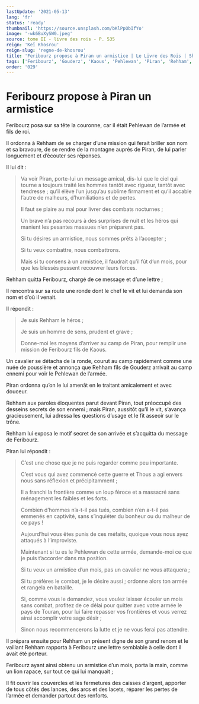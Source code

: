 ```yaml
---
lastUpdate: '2021-05-13'
lang: 'fr'
status: 'ready'
thumbnail: 'https://source.unsplash.com/bKlPpObIfYo'
image: '-wk6BuXySW0.jpeg'
source: tome II - livre des rois - P. 535
reign: 'Keï Khosrou'
reign-slug: 'regne-de-khosrou'
title: 'Feribourz propose à Piran un armistice | Le Livre des Rois | Shâhnâmeh'
tags: ['Feribourz', 'Gouderz', 'Kaous', 'Pehlewan', 'Piran', 'Rehham', 'Thous', 'Touran']
order: '029'
---
```


<!-- LTeX: language=fr -->

# Feribourz propose à Piran un armistice

Feribourz posa sur sa tête la couronne, car il était Pehlewan de l’armée et fils de roi.

Il ordonna à Rehham de se charger d’une mission qui ferait briller son nom et sa bravoure, de se rendre de la montagne auprès de Piran, de lui parler longuement et d’écouter ses réponses.

Il lui dit :

> Va voir Piran, porte-lui un message amical, dis-lui que le ciel qui tourne a toujours traité les hommes tantôt avec rigueur, tantôt avec tendresse ; qu’il élève l’un jusqu’au sublime firmament et qu’il accable l’autre de malheurs, d’humiliations et de pertes.
>
> Il faut se plaire au mal pour livrer des combats nocturnes ;
>
> Un brave n’a pas recours à des surprises de nuit et les héros qui manient les pesantes massues n’en préparent pas.
>
> Si tu désires un armistice, nous sommes prêts à l’accepter ;
>
> Si tu veux combattre, nous combattrons.
>
> Mais si tu consens à un armistice, il faudrait qu’il fût d’un mois, pour que les blessés pussent recouvrer leurs forces.

Rehham quitta Feribourz, chargé de ce message et d’une lettre ;

Il rencontra sur sa route une ronde dont le chef le vit et lui demanda son nom et d’où il venait.

Il répondit :

> Je suis Rehham le héros ;
>
> Je suis un homme de sens, prudent et grave ;
>
> Donne-moi les moyens d’arriver au camp de Piran, pour remplir une mission de Feribourz fils de Kaous.

Un cavalier se détacha de la ronde, courut au camp rapidement comme une nuée de poussière et annonça que Rehham fils de Gouderz arrivait au camp ennemi pour voir le Pehlewan de l’armée.

Piran ordonna qu’on le lui amenât en le traitant amicalement et avec douceur.

Rehham aux paroles éloquentes parut devant Piran, tout préoccupé des desseins secrets de son ennemi ; mais Piran, aussitôt qu’il le vit, s’avança gracieusement, lui adressa les questions d’usage et le fit asseoir sur le trône.

Rehham lui exposa le motif secret de son arrivée et s’acquitta du message de Feribourz.

Piran lui répondit :

> C’est une chose que je ne puis regarder comme peu importante.
>
> C’est vous qui avez commencé cette guerre et Thous a agi envers nous sans réflexion et précipitamment ;
>
> Il a franchi la frontière comme un loup féroce et a massacré sans ménagement les faibles et les forts.
>
> Combien d’hommes n’a-t-il pas tués, combien n’en a-t-il pas emmenés en captivité, sans s’inquiéter du bonheur ou du malheur de ce pays !
>
> Aujourd’hui vous êtes punis de ces méfaits, quoique vous nous ayez attaqués à l’improviste.
>
> Maintenant si tu es le Pehlewan de cette armée, demande-moi ce que je puis t’accorder dans ma position.
>
> Si tu veux un armistice d’un mois, pas un cavalier ne vous attaquera ;
>
> Si tu préfères le combat, je le désire aussi ; ordonne alors ton armée et rangela en bataille.
>
> Si, comme vous le demandez, vous voulez laisser écouler un mois sans combat, profitez de ce délai pour quitter avec votre armée le pays de Touran, pour lui faire repasser vos frontières et vous verrez ainsi accomplir votre sage désir ;
>
> Sinon nous recommencerons la lutte et je ne vous ferai pas attendre.

Il prépara ensuite pour Rehham un présent digne de son grand renom et le vaillant Rehham rapporta à Feribourz une lettre semblable à celle dont il avait été porteur.

Feribourz ayant ainsi obtenu un armistice d’un mois, porta la main, comme un lion rapace, sur tout ce qui lui manquait ;

Il fit ouvrir les couvercles et les fermetures des caisses d’argent, apporter de tous côtés des lances, des arcs et des lacets, réparer les pertes de l’armée et demander partout des renforts.
